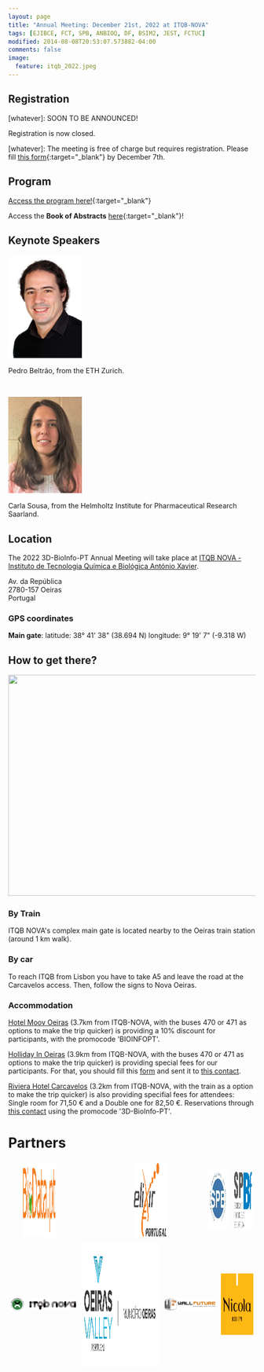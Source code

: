 ```yaml
---
layout: page
title: "Annual Meeting: December 21st, 2022 at ITQB-NOVA"
tags: [EJIBCE, FCT, SPB, ANBIOQ, DF, BSIM2, JEST, FCTUC]
modified: 2014-08-08T20:53:07.573882-04:00
comments: false
image:
  feature: itqb_2022.jpeg
---
```


## Registration

[whatever]: SOON TO BE ANNOUNCED!

Registration is now closed.

[whatever]: The meeting is free of charge but requires registration. Please fill [this form](https://docs.google.com/forms/d/e/1FAIpQLSfEqN6Jy_cmgnFF7bDBn0GB0o-INR8m25LM2GqUGiKHqPfNxQ/viewform?usp=sf_link){:target="_blank"} by December 7th.

## Program

[Access the program here!](/annual_meeting/Program_3DBIOINFOPT_Meeting.pdf){:target="_blank"}

Access the <b>Book of Abstracts</b> [here](Book_of_Abstracts_3D-BioInfo-PT_Meeting.pdf){:target="_blank"}!

## Keynote Speakers

<img src="/annual_meeting/PBeltrao.png" alt="Pedro Beltrão" width="150"/>

Pedro Beltrão, from the ETH Zurich.

&nbsp;

<img src="/annual_meeting/CSousa.png" alt="Carla Sousa" width="150"/>

Carla Sousa, from the Helmholtz Institute for Pharmaceutical Research Saarland.

## Location

The 2022 3D-BioInfo-PT Annual Meeting will take place at [ITQB NOVA - Instituto de Tecnologia Química e Biológica António Xavier](https://www.itqb.unl.pt/).

Av. da República  
2780-157 Oeiras  
Portugal

### GPS coordinates

<b>Main gate</b>:
latitude: 38° 41' 38" (38.694 N) 
longitude: 9° 19' 7" (-9.318 W) 

## How to get there?

<img src="https://www.itqb.unl.pt/contacts/mapa.jpg" width="600" height="450" style="border:0;">

### By Train
ITQB NOVA's complex main gate is located nearby to the Oeiras train station (around 1 km walk). 

### By car
To reach ITQB from Lisbon you have to take A5 and leave the road at the Carcavelos access. Then, follow the signs to Nova Oeiras.

### Accommodation
[Hotel Moov Oeiras](https://hotelmoov.com/hoteis/lisboa/) (3.7km from ITQB-NOVA, with the buses 470 or 471 as options to make the trip quicker) is providing a 10% discount for participants, with the promocode 'BIOINFOPT'.

[Holliday In Oeiras](https://www.ihg.com/holidayinnexpress/hotels/br/pt/lisbon/lislo/hoteldetail) (3.9km from ITQB-NOVA, with the buses 470 or 471 as options to make the trip quicker) is providing special fees for our participants. For that, you should fill this [form](/accomodation/Holiday_Inn3D-BioInfo-PT.pdf) and sent it to [this contact](mailto:anasilva@continentalhotels.eu).

[Riviera Hotel Carcavelos](https://www.rivierahotel.pt/) (3.2km from ITQB-NOVA, with the train as a option to make the trip quicker) is also providing specifial fees for attendees: Single room for 71,50 € and a Double one for 82,50 €. Reservations through [this contact](mailto:reservas@rivierahotel.pt) using the promocode '3D-BioInfo-PT'.

# Partners

<div style="display:flex;align-items:center;justify-content:center;">
  <div style="padding:5px;margin-left: 25px;margin-right: auto;display: flex;">
    <a href="https://www.biodata.pt/" target="_blank"><img src="/images/BioData.png" alt="BioData.pt" width="200" height="150"></a>
  </div>
  <div style="padding: 5px;display: flex;margin-right: auto;margin-left: 150px;">
    <a href="https://elixir-europe.org/about-us/who-we-are/nodes/portugal" target="_blank"><img src="/images/elixir_portugal.png" alt="Elixir Portugal" width="200" height="150"></a>
  </div>
  <div style="padding: 5px;padding-left: 5px;display: flex;margin-left: auto;margin-right: auto;padding-left: 80px;">
    <a href="https://www.spb.pt/" target="_blank"><img src="/images/spb.jpg" alt="Sociedade Portuguesa de Bioquímica" width="125" height="125"></a>
  </div>
  <div style="padding: 5px;display: flex;margin-left: auto;margin-right: 0;">
    <a href="https://www.spbf.pt/" target="_blank"><img src="/images/spbf.png" alt="Sociedade Portuguesa de Biofísica" width="125" height="125"></a>
  </div>
</div>

<div style="display:flex;align-items:center;justify-content:center;">
  <div style="padding: 5px;display: flex;margin-left: 0;margin-right: auto;">
    <a href="https://www.itqb.unl.pt/" target="_blank"><img src="/images/itqb_nova.png" alt="ITQB NOVA" width="250"></a>
  </div>
  <div style="padding: 5px;display: flex;margin-left: auto;margin-right: auto;">
    <a href="https://www.oeiras.pt/" target="_blank"><img src="/images/CM_Oeiras.jpg" alt="Câmara Municipal de Oeiras" width="300" height="250"></a>
  </div>
  <div style="padding: 5px;display: flex;margin-left: auto;margin-right: auto;">
    <a href="https://www.wallfuture.com/" target="_blank"><img src="/images/wall_future.png" alt="Wall Future" width="200"></a>
  </div>
  <div style="padding: 5px;display: flex;margin-left: auto;margin-right: 0;">
    <a href="https://nicola.pt/" target="_blank"><img src="/images/logo_nicola.jpg" alt="Nicola Cafés" width="125" height="125"></a>
  </div>  
</div>
